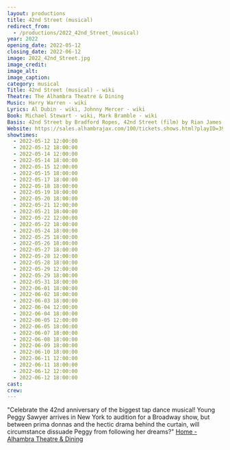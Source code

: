 ```yaml
---
layout: productions
title: 42nd Street (musical)
redirect_from:
  - /productions/2022_42nd_Street_(musical)
year: 2022
opening_date: 2022-05-12
closing_date: 2022-06-12
image: 2022_42nd_Street.jpg
image_credit: 
image_alt:
image_caption:
category: musical
Title: 42nd Street (musical) - wiki
Theatre: The Alhambra Theatre & Dining
Music: Harry Warren - wiki
Lyrics: Al Dubin - wiki, Johnny Mercer - wiki
Book: Michael Stewart - wiki, Mark Bramble - wiki
Basis: 42nd Street by Bradford Ropes, 42nd Street (film) by Rian James, James Seymour, and Whitney Bolton
Website: https://sales.alhambrajax.com/100/tickets.shows.html?playID=392
showtimes: 
  - 2022-05-12 12:00:00
  - 2022-05-12 18:00:00
  - 2022-05-14 12:00:00
  - 2022-05-14 18:00:00
  - 2022-05-15 12:00:00
  - 2022-05-15 18:00:00
  - 2022-05-17 18:00:00
  - 2022-05-18 18:00:00
  - 2022-05-19 18:00:00
  - 2022-05-20 18:00:00
  - 2022-05-21 12:00:00
  - 2022-05-21 18:00:00
  - 2022-05-22 12:00:00
  - 2022-05-22 18:00:00
  - 2022-05-24 18:00:00
  - 2022-05-25 18:00:00
  - 2022-05-26 18:00:00
  - 2022-05-27 18:00:00
  - 2022-05-28 12:00:00
  - 2022-05-28 18:00:00
  - 2022-05-29 12:00:00
  - 2022-05-29 18:00:00
  - 2022-05-31 18:00:00
  - 2022-06-01 18:00:00
  - 2022-06-02 18:00:00
  - 2022-06-03 18:00:00
  - 2022-06-04 12:00:00
  - 2022-06-04 18:00:00
  - 2022-06-05 12:00:00
  - 2022-06-05 18:00:00
  - 2022-06-07 18:00:00
  - 2022-06-08 18:00:00
  - 2022-06-09 18:00:00
  - 2022-06-10 18:00:00
  - 2022-06-11 12:00:00
  - 2022-06-11 18:00:00
  - 2022-06-12 12:00:00
  - 2022-06-12 18:00:00
cast:
crew:
---
```

"Celebrate the 42nd anniversary of the biggest tap dance musical! Young Peggy Sawyer arrives in New York to audition for a Broadway show, but between prima donnas and the hectic drama behind the curtain, will circumstance dissuade Peggy from following her dreams?" [Home - Alhambra Theatre & Dining](https://www.alhambrajax.com/)
